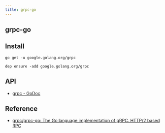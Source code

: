 ```yaml
---
title: grpc-go
---
```


## grpc-go

## Install
```
go get -u google.golang.org/grpc
```

```
dep ensure -add google.golang.org/grpc
```

## API
* [grpc \- GoDoc](https://godoc.org/google.golang.org/grpc)

## Reference
* [grpc/grpc\-go: The Go language implementation of gRPC\. HTTP/2 based RPC](https://github.com/grpc/grpc-go)
